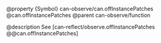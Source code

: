 @property {Symbol} can-observe/can.offInstancePatches @can.offInstancePatches
@parent can-observe/function

@description See [can-reflect/observe.offInstancePatches @@can.offInstancePatches]
